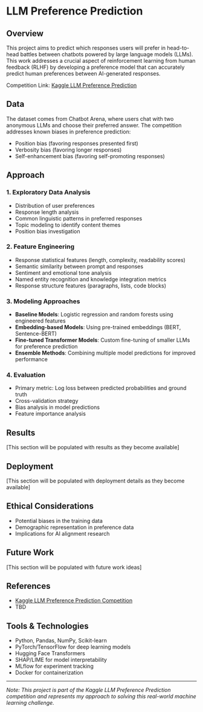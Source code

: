# LLM Preference Prediction

## Overview
This project aims to predict which responses users will prefer in head-to-head battles between chatbots powered by large language models (LLMs). This work addresses a crucial aspect of reinforcement learning from human feedback (RLHF) by developing a preference model that can accurately predict human preferences between AI-generated responses.

Competition Link: [Kaggle LLM Preference Prediction](https://www.kaggle.com/competitions/llm-classification-finetuning)

## Data
The dataset comes from Chatbot Arena, where users chat with two anonymous LLMs and choose their preferred answer. The competition addresses known biases in preference prediction:
- Position bias (favoring responses presented first)
- Verbosity bias (favoring longer responses)
- Self-enhancement bias (favoring self-promoting responses)

## Approach

### 1. Exploratory Data Analysis
- Distribution of user preferences
- Response length analysis
- Common linguistic patterns in preferred responses
- Topic modeling to identify content themes
- Position bias investigation

### 2. Feature Engineering
- Response statistical features (length, complexity, readability scores)
- Semantic similarity between prompt and responses
- Sentiment and emotional tone analysis
- Named entity recognition and knowledge integration metrics
- Response structure features (paragraphs, lists, code blocks)

### 3. Modeling Approaches
- **Baseline Models**: Logistic regression and random forests using engineered features
- **Embedding-based Models**: Using pre-trained embeddings (BERT, Sentence-BERT)
- **Fine-tuned Transformer Models**: Custom fine-tuning of smaller LLMs for preference prediction
- **Ensemble Methods**: Combining multiple model predictions for improved performance

### 4. Evaluation
- Primary metric: Log loss between predicted probabilities and ground truth
- Cross-validation strategy
- Bias analysis in model predictions
- Feature importance analysis

## Results
[This section will be populated with results as they become available]

## Deployment
[This section will be populated with deployment details as they become available]

## Ethical Considerations
- Potential biases in the training data
- Demographic representation in preference data
- Implications for AI alignment research

## Future Work
[This section will be populated with future work ideas]

## References
- [Kaggle LLM Preference Prediction Competition](https://www.kaggle.com/competitions/llm-classification-finetuning)
- TBD

## Tools & Technologies
- Python, Pandas, NumPy, Scikit-learn
- PyTorch/TensorFlow for deep learning models
- Hugging Face Transformers
- SHAP/LIME for model interpretability
- MLflow for experiment tracking
- Docker for containerization

---
*Note: This project is part of the Kaggle LLM Preference Prediction competition and represents my approach to solving this real-world machine learning challenge.*